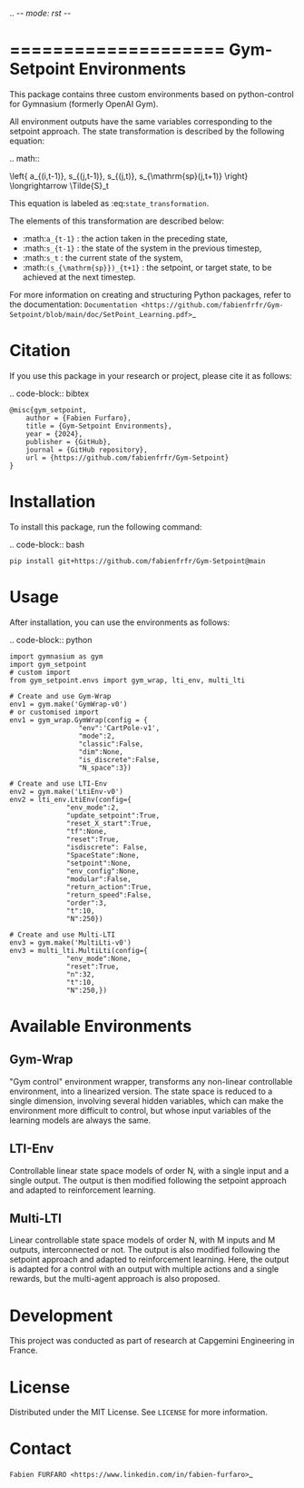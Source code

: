 .. -*- mode: rst -*-

====================
Gym-Setpoint Environments
====================

This package contains three custom environments based on python-control for Gymnasium (formerly OpenAI Gym).

All environment outputs have the same variables corresponding to the setpoint approach. The state transformation is described by the following equation:

.. math::

   \left\{ a_{(i,t-1)}, s_{(j,t-1)}, s_{(j,t)}, s_{\mathrm{sp}(j,t+1)} \right\} \longrightarrow \Tilde{S}_t

This equation is labeled as :eq:`state_transformation`.

The elements of this transformation are described below:

- :math:`a_{t-1}` : the action taken in the preceding state,
- :math:`s_{t-1}` : the state of the system in the previous timestep,
- :math:`s_t` : the current state of the system,
- :math:`(s_{\mathrm{sp}})_{t+1}` : the setpoint, or target state, to be achieved at the next timestep.


For more information on creating and structuring Python packages, refer to the documentation:
`Documentation <https://github.com/fabienfrfr/Gym-Setpoint/blob/main/doc/SetPoint_Learning.pdf>`_

Citation
========

If you use this package in your research or project, please cite it as follows:

.. code-block:: bibtex

    @misc{gym_setpoint,
        author = {Fabien Furfaro},
        title = {Gym-Setpoint Environments},
        year = {2024},
        publisher = {GitHub},
        journal = {GitHub repository},
        url = {https://github.com/fabienfrfr/Gym-Setpoint}
    }

Installation
============

To install this package, run the following command:

.. code-block:: bash

    pip install git+https://github.com/fabienfrfr/Gym-Setpoint@main

Usage
=====

After installation, you can use the environments as follows:

.. code-block:: python

    import gymnasium as gym
    import gym_setpoint
    # custom import
    from gym_setpoint.envs import gym_wrap, lti_env, multi_lti

    # Create and use Gym-Wrap
    env1 = gym.make('GymWrap-v0')
    # or customised import
    env1 = gym_wrap.GymWrap(config = {
                     "env":'CartPole-v1',
                     "mode":2,
                     "classic":False,
                     "dim":None,
                     "is_discrete":False,
                     "N_space":3})
    
    # Create and use LTI-Env
    env2 = gym.make('LtiEnv-v0')
    env2 = lti_env.LtiEnv(config={
                  "env_mode":2,
                  "update_setpoint":True,
                  "reset_X_start":True,
                  "tf":None,
                  "reset":True,
                  "isdiscrete": False,
                  "SpaceState":None,
                  "setpoint":None,
                  "env_config":None,
                  "modular":False,
                  "return_action":True,
                  "return_speed":False,
                  "order":3,
                  "t":10,
                  "N":250})
    
    # Create and use Multi-LTI
    env3 = gym.make('MultiLti-v0')
    env3 = multi_lti.MultiLti(config={
                  "env_mode":None,
                  "reset":True,
                  "n":32,
                  "t":10,
                  "N":250,})

Available Environments
======================

Gym-Wrap
------

"Gym control" environment wrapper, transforms any non-linear controllable environment, into a linearized version. The state space is reduced to a single dimension, involving several hidden variables, which can make the environment more difficult to control, but whose input variables of the learning models are always the same.

LTI-Env
------

Controllable linear state space models of order N, with a single input and a single output. The output is then modified following the setpoint approach and adapted to reinforcement learning.


Multi-LTI
------

Linear controllable state space models of order N, with M inputs and M outputs, interconnected or not. The output is also modified following the setpoint approach and adapted to reinforcement learning. Here, the output is adapted for a control with an output with multiple actions and a single rewards, but the multi-agent approach is also proposed.


Development
===========

This project was conducted as part of research at Capgemini Engineering in France.

License
=======

Distributed under the MIT License. See `LICENSE` for more information.

Contact
=======

`Fabien FURFARO <https://www.linkedin.com/in/fabien-furfaro>`_

